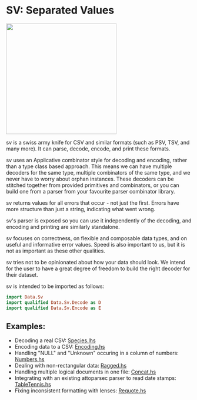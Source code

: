 # SV: Separated Values

<img src="http://i.imgur.com/0h9dFhl.png" width="300px"/>

sv is a swiss army knife for CSV and similar formats (such as PSV, TSV,
and many more). It can parse, decode, encode, and print these formats.

sv uses an Applicative combinator style for decoding and encoding, rather
than a type class based approach. This means we can have multiple decoders
for the same type, multiple combinators of the same type, and we never have
to worry about orphan instances. These decoders can be stitched together from
provided primitives and combinators, or you can build one from a parser
from your favourite parser combinator library.

sv returns values for all errors that occur - not just the first. Errors have
more structure than just a string, indicating what went wrong.

sv's parser is exposed so you can use it independently of the decoding, and
encoding and printing are similarly standalone.

sv focuses on correctness, on flexible and composable data types,
and on useful and informative error values.
Speed is also important to us, but it is not as important as these other
qualities.

sv tries not to be opinionated about how your data should look. We intend for
the user to have a great degree of freedom to build the right decoder for
their dataset.

sv is intended to be imported as follows:

```hs
import Data.Sv
import qualified Data.Sv.Decode as D
import qualified Data.Sv.Encode as E
```

## Examples:

* Decoding a real CSV: [Species.lhs](https://github.com/qfpl/sv/blob/master/examples/src/Data/Sv/Example/Species.lhs)
* Encoding data to a CSV: [Encoding.hs](https://github.com/qfpl/sv/blob/master/examples/src/Data/Sv/Example/Encoding.hs)
* Handling "NULL" and "Unknown" occuring in a column of numbers: [Numbers.hs](https://github.com/qfpl/sv/blob/master/examples/src/Data/Sv/Example/Numbers.hs)
* Dealing with non-rectangular data: [Ragged.hs](https://github.com/qfpl/sv/blob/master/examples/src/Data/Sv/Example/Ragged.hs)
* Handling multiple logical documents in one file: [Concat.hs](https://github.com/qfpl/sv/blob/master/examples/src/Data/Sv/Example/Concat.hs)
* Integrating with an existing attoparsec parser to read date stamps: [TableTennis.hs](https://github.com/qfpl/sv/blob/master/examples/src/Data/Sv/Example/TableTennis.hs)
* Fixing inconsistent formatting with lenses: [Requote.hs](https://github.com/qfpl/sv/blob/master/examples/src/Data/Sv/Example/Requote.hs)
